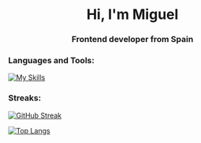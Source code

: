 <h1 align="center">Hi, I'm Miguel</h1>
<h3 align="center">Frontend developer from Spain</h3>

<h3 align="left">Languages and Tools:</h3>

[![My Skills](https://skillicons.dev/icons?i=angular,react,js,ts,html,css,figma,firebase,git,jest,mongodb,nodejs)](https://skillicons.dev)

<h3 align="left">Streaks:</h3>

[![GitHub Streak](https://streak-stats.demolab.com?user=angusin&theme=tokyonight&date_format=j%20M%5B%20Y%5D&mode=weekly)](https://git.io/streak-stats)


[![Top Langs](https://github-readme-stats.vercel.app/api/top-langs/?username=angusin&layout=compact&theme=blueberry)](https://github.com/anuraghazra/github-readme-stats)
